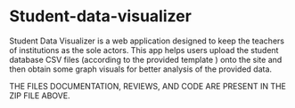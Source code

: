 # Student-data-visualizer

Student Data Visualizer is a web application designed to keep the teachers of institutions as the sole actors. This app helps users upload the student database CSV files (according to the provided template ) onto the site and then obtain some graph visuals for better analysis of the provided data.

THE FILES DOCUMENTATION, REVIEWS, AND CODE ARE PRESENT IN THE ZIP FILE ABOVE.
